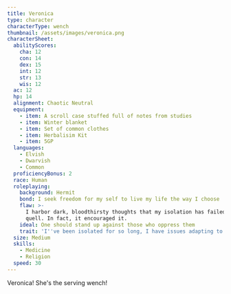 ```yaml
---
title: Veronica
type: character
characterType: wench
thumbnail: /assets/images/veronica.png
characterSheet:
  abilityScores:
    cha: 12
    con: 14
    dex: 15
    int: 12
    str: 13
    wis: 12
  ac: 12
  hp: 14
  alignment: Chaotic Neutral
  equipment:
    - item: A scroll case stuffed full of notes from studies
    - item: Winter blanket
    - item: Set of common clothes
    - item: Herbalisim Kit
    - item: 5GP
  languages:
    - Elvish
    - Dwarvish
    - Common
  proficiencyBonus: 2
  race: Human
  roleplaying:
    background: Hermit
    bond: I seek freedom for my self to live my life the way I choose
    flaw: >-
      I harbor dark, bloodthirsty thoughts that my isolation has failed to
      quell. In fact, it encouraged it.
    ideal: One should stand up against those who oppress them
    trait: 'I''ve been isolated for so long, I have issues adapting to society'
  size: Medium
  skills:
    - Medicine
    - Religion
  speed: 30
---
```

Veronica! She's the serving wench!
